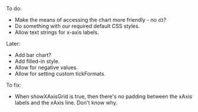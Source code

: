 

To do:

* Make the means of accessing the chart more friendly - no `d3`?
* Do something with our required default CSS styles.
* Allow text strings for x-axis labels.

Later:

* Add bar chart?
* Add filled-in style.
* Allow for negative values.
* Allow for setting custom tickFormats.


To fix:

* When showXAxisGrid is true, then there's no padding between the xAxis labels and the xAxis line. Don't know why.